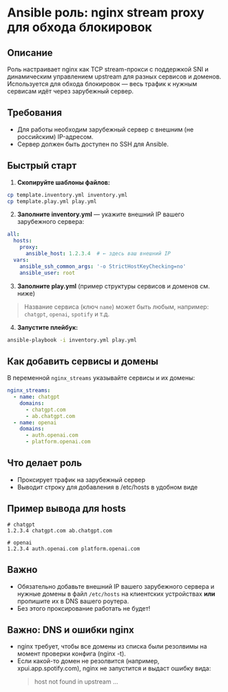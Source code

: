 # Ansible роль: nginx stream proxy для обхода блокировок

## Описание
Роль настраивает nginx как TCP stream-прокси с поддержкой SNI и динамическим управлением upstream для разных сервисов и доменов. Используется для обхода блокировок — весь трафик к нужным сервисам идёт через зарубежный сервер.

## Требования
- Для работы необходим зарубежный сервер с внешним (не российским) IP-адресом.
- Сервер должен быть доступен по SSH для Ansible.

## Быстрый старт

1. **Скопируйте шаблоны файлов:**

```sh
cp template.inventory.yml inventory.yml
cp template.play.yml play.yml
```

2. **Заполните inventory.yml** — укажите внешний IP вашего зарубежного сервера:

```yaml
all:
  hosts:
    proxy:
      ansible_host: 1.2.3.4  # ← здесь ваш внешний IP
  vars:
    ansible_ssh_common_args: '-o StrictHostKeyChecking=no'
    ansible_user: root
```

3. **Заполните play.yml** (пример структуры сервисов и доменов см. ниже)

> Название сервиса (ключ `name`) может быть любым, например: `chatgpt`, `openai`, `spotify` и т.д.

4. **Запустите плейбук:**

```sh
ansible-playbook -i inventory.yml play.yml
```

## Как добавить сервисы и домены

В переменной `nginx_streams` указывайте сервисы и их домены:

```yaml
nginx_streams:
  - name: chatgpt
    domains:
      - chatgpt.com
      - ab.chatgpt.com
  - name: openai
    domains:
      - auth.openai.com
      - platform.openai.com
```

## Что делает роль
- Проксирует трафик на зарубежный сервер
- Выводит строку для добавления в /etc/hosts в удобном виде

## Пример вывода для hosts

```
# chatgpt
1.2.3.4 chatgpt.com ab.chatgpt.com

# openai
1.2.3.4 auth.openai.com platform.openai.com
```

## Важно
- Обязательно добавьте внешний IP вашего зарубежного сервера и нужные домены в файл `/etc/hosts` на клиентских устройствах **или** пропишите их в DNS вашего роутера.
- Без этого проксирование работать не будет!

## Важно: DNS и ошибки nginx
- nginx требует, чтобы все домены из списка были резолвимы на момент проверки конфига (nginx -t).
- Если какой-то домен не резолвится (например, xpui.app.spotify.com), nginx не запустится и выдаст ошибку вида:
  > host not found in upstream ...





